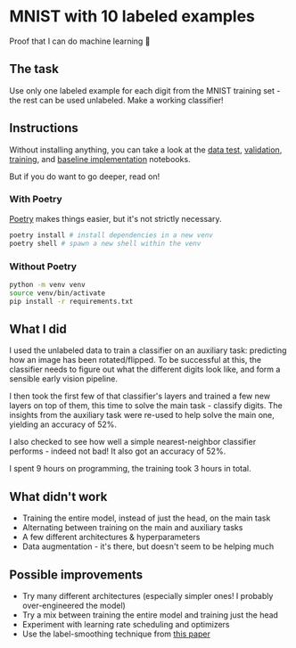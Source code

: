 # MNIST with 10 labeled examples
Proof that I can do machine learning 🌈


## The task
Use only one labeled example for each digit from the MNIST training set - the rest can be used unlabeled. Make a working classifier!


## Instructions
Without installing anything, you can take a look at the [data test](https://nbviewer.jupyter.org/github/malyvsen/mnist-ten/blob/master/data_test.ipynb), [validation](https://nbviewer.jupyter.org/github/malyvsen/mnist-ten/blob/master/validate.ipynb), [training](https://nbviewer.jupyter.org/github/malyvsen/mnist-ten/blob/master/train.ipynb), and [baseline implementation](https://nbviewer.jupyter.org/github/malyvsen/mnist-ten/blob/master/baseline.ipynb) notebooks.

But if you do want to go deeper, read on!

### With Poetry
[Poetry](https://python-poetry.org) makes things easier, but it's not strictly necessary.
```sh
poetry install # install dependencies in a new venv
poetry shell # spawn a new shell within the venv
```

### Without Poetry
```sh
python -m venv venv
source venv/bin/activate
pip install -r requirements.txt
```


## What I did
I used the unlabeled data to train a classifier on an auxiliary task: predicting how an image has been rotated/flipped. To be successful at this, the classifier needs to figure out what the different digits look like, and form a sensible early vision pipeline.

I then took the first few of that classifier's layers and trained a few new layers on top of them, this time to solve the main task - classify digits. The insights from the auxiliary task were re-used to help solve the main one, yielding an accuracy of 52%.

I also checked to see how well a simple nearest-neighbor classifier performs - indeed not bad! It also got an accuracy of 52%.

I spent 9 hours on programming, the training took 3 hours in total.


## What didn't work
* Training the entire model, instead of just the head, on the main task
* Alternating between training on the main and auxiliary tasks
* A few different architectures & hyperparameters
* Data augmentation - it's there, but doesn't seem to be helping much


## Possible improvements
* Try many different architectures (especially simpler ones! I probably over-engineered the model)
* Try a mix between training the entire model and training just the head
* Experiment with learning rate scheduling and optimizers
* Use the label-smoothing technique from [this paper](https://arxiv.org/pdf/1904.12848.pdf)